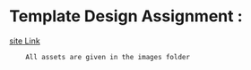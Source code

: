 # Template Design Assignment :

[site Link](https://demo.athemes.com/themes/?theme=Sydney%20LMS#)

```bash
    All assets are given in the images folder
```
